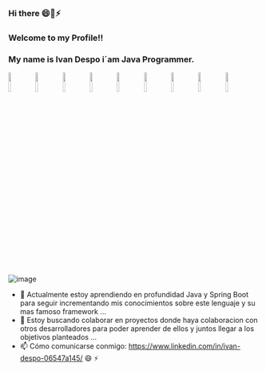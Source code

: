 ###  Hi there 😄👋⚡

### Welcome to my Profile!!

### My name is Ivan Despo i´am Java Programmer. 

<code><img width="10%" src="https://www.vectorlogo.zone/logos/java/java-horizontal.svg"></code> <code><img width="10%" src="https://www.vectorlogo.zone/logos/json/json-ar21.svg"></code> <code><img width="10%" src="https://www.vectorlogo.zone/logos/kotlinlang/kotlinlang-ar21.svg"></code> <code><img width="10%" src="https://www.vectorlogo.zone/logos/oracle/oracle-ar21.svg"></code> <code><img width="10%" src="https://www.vectorlogo.zone/logos/springio/springio-ar21.svg"></code> <code><img width="10%" src="https://www.vectorlogo.zone/logos/hibernate/hibernate-ar21.svg"></code> <code><img width="10%" src="https://www.vectorlogo.zone/logos/linkedin/linkedin-ar21.svg"></code> <code><img width="10%" src="https://www.vectorlogo.zone/logos/linux/linux-ar21.svg"></code> <code><img width="10%" src="https://www.vectorlogo.zone/logos/github/github-ar21.svg"></code>


![image](https://user-images.githubusercontent.com/69522674/124947135-f7090380-dfe5-11eb-8b13-1fb87b0bfe12.png)

- 🌱 Actualmente estoy aprendiendo en profundidad Java y Spring Boot para seguir
    incrementando mis conocimientos sobre este lenguaje y su mas famoso framework ...
- 👯 Estoy buscando colaborar en proyectos donde haya colaboracion con otros 
    desarrolladores para poder aprender de ellos y juntos llegar a los objetivos planteados ...
- 📫 Cómo comunicarse conmigo: https://www.linkedin.com/in/ivan-despo-06547a145/
😄 
⚡ 







<!--
**soto1989/soto1989** is a ✨ _special_ ✨ repository because its `README.md` (this file) appears on your GitHub profile.

Here are some ideas to get you started:

-
-->
